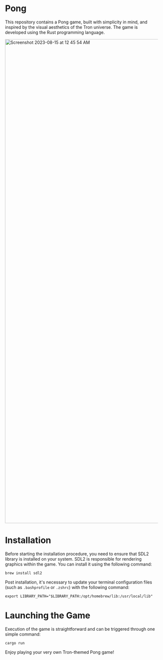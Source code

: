 # Pong

This repository contains a Pong game, built with simplicity in mind, and inspired by the visual aesthetics of the Tron universe. The game is developed using the Rust programming language.


<img width="1590" alt="Screenshot 2023-08-15 at 12 45 54 AM" src="https://github.com/AaronWatson2975/pong/assets/36612616/c563b601-0bdf-40b8-9569-52a16b037607">



# Installation

Before starting the installation procedure, you need to ensure that SDL2 library is installed on your system. SDL2 is responsible for rendering graphics within the game. You can install it using the following command:

```
brew install sdl2
```

Post installation, it's necessary to update your terminal configuration files (such as `.bashprofile` or `.zshrc`) with the following command:

```
export LIBRARY_PATH="$LIBRARY_PATH:/opt/homebrew/lib:/usr/local/lib"
```

# Launching the Game

Execution of the game is straightforward and can be triggered through one simple command:

```
cargo run
```

Enjoy playing your very own Tron-themed Pong game!
